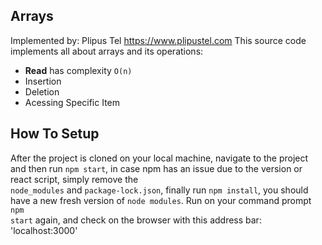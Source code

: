 ## Arrays
Implemented by: Plipus Tel <a href="https://www.plipus.tel.com">https://www.plipustel.com</a>
This source code implements all about arrays and its operations:
<ul>
    <li><b>Read</b> has complexity <code>O(n)</code></li>
    <li></b>Insertion</b></li>
    <li></b>Deletion</b></li>
    <li></b>Acessing Specific Item</b></li>
</ul>

## How To Setup

After the project is cloned on your local machine, navigate to the project and then run <code>npm start</code>, in case npm has an issue due to the version or react script, simply remove the <code> node_modules</code> and <code>package-lock.json</code>, finally run <code>npm install</code>, you should have a new fresh version of <code>node modules</code>. Run on your command prompt <code>npm start</code> again, and check on the browser with this address bar: 'localhost:3000'